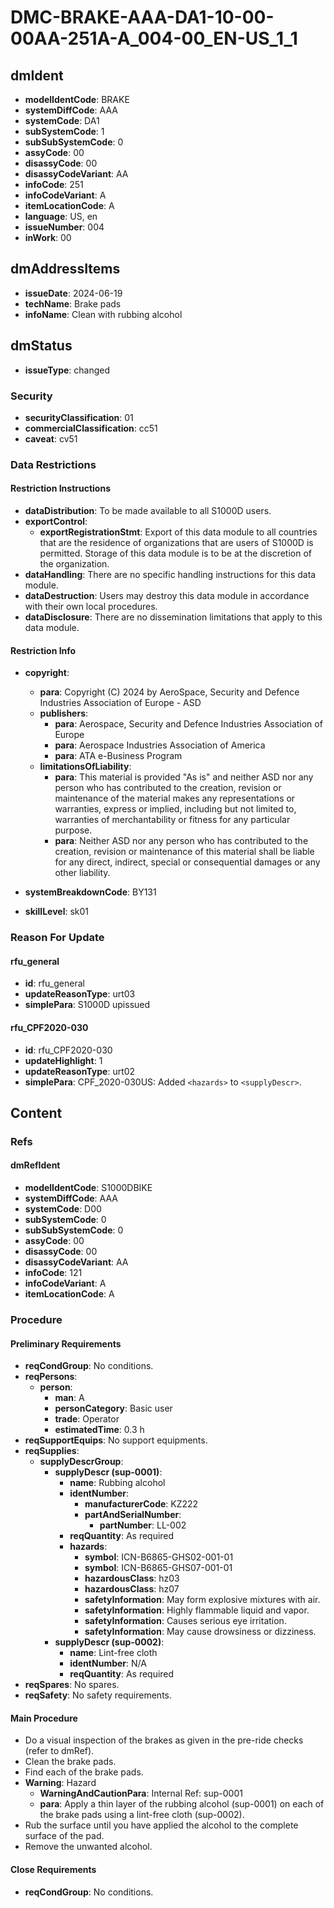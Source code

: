 # DMC-BRAKE-AAA-DA1-10-00-00AA-251A-A_004-00_EN-US_1_1

## dmIdent

*   **modelIdentCode**: BRAKE
*   **systemDiffCode**: AAA
*   **systemCode**: DA1
*   **subSystemCode**: 1
*   **subSubSystemCode**: 0
*   **assyCode**: 00
*   **disassyCode**: 00
*   **disassyCodeVariant**: AA
*   **infoCode**: 251
*   **infoCodeVariant**: A
*   **itemLocationCode**: A
*   **language**: US, en
*   **issueNumber**: 004
*   **inWork**: 00

## dmAddressItems

*   **issueDate**: 2024-06-19
*   **techName**: Brake pads
*   **infoName**: Clean with rubbing alcohol

## dmStatus

*   **issueType**: changed

### Security

*   **securityClassification**: 01
*   **commercialClassification**: cc51
*   **caveat**: cv51

### Data Restrictions

#### Restriction Instructions

*   **dataDistribution**: To be made available to all S1000D users.
*   **exportControl**: 
    *   **exportRegistrationStmt**: Export of this data module to all countries that are the residence of organizations that are users of S1000D is permitted. Storage of this data module is to be at the discretion of the organization.
*   **dataHandling**: There are no specific handling instructions for this data module.
*   **dataDestruction**: Users may destroy this data module in accordance with their own local procedures.
*   **dataDisclosure**: There are no dissemination limitations that apply to this data module.

#### Restriction Info

*   **copyright**:
    *   **para**: Copyright (C) 2024 by AeroSpace, Security and Defence Industries Association of Europe - ASD
    *   **publishers**:
        *   **para**: Aerospace, Security and Defence Industries Association of Europe
        *   **para**: Aerospace Industries Association of America
        *   **para**: ATA e-Business Program
    *   **limitationsOfLiability**:
        *   **para**: This material is provided "As is" and neither ASD nor any person who has contributed to the creation, revision or maintenance of the material makes any representations or warranties, express or implied, including but not limited to, warranties of merchantability or fitness for any particular purpose.
        *   **para**: Neither ASD nor any person who has contributed to the creation, revision or maintenance of this material shall be liable for any direct, indirect, special or consequential damages or any other liability.
*   **systemBreakdownCode**: BY131

*   **skillLevel**: sk01

### Reason For Update

#### rfu_general

*   **id**: rfu\_general
*   **updateReasonType**: urt03
*   **simplePara**: S1000D upissued

#### rfu_CPF2020-030

*   **id**: rfu\_CPF2020-030
*   **updateHighlight**: 1
*   **updateReasonType**: urt02
*   **simplePara**: CPF\_2020-030US: Added `<hazards>` to `<supplyDescr>`.

## Content

### Refs

#### dmRefIdent

*   **modelIdentCode**: S1000DBIKE
*   **systemDiffCode**: AAA
*   **systemCode**: D00
*   **subSystemCode**: 0
*   **subSubSystemCode**: 0
*   **assyCode**: 00
*   **disassyCode**: 00
*   **disassyCodeVariant**: AA
*   **infoCode**: 121
*   **infoCodeVariant**: A
*   **itemLocationCode**: A

### Procedure

#### Preliminary Requirements

*   **reqCondGroup**: No conditions.
*   **reqPersons**:
    *   **person**:
        *   **man**: A
        *   **personCategory**: Basic user
        *   **trade**: Operator
        *   **estimatedTime**: 0.3 h
*   **reqSupportEquips**: No support equipments.
*   **reqSupplies**:
    *   **supplyDescrGroup**:
        *   **supplyDescr (sup-0001)**:
            *   **name**: Rubbing alcohol
            *   **identNumber**:
                *   **manufacturerCode**: KZ222
                *   **partAndSerialNumber**:
                    *   **partNumber**: LL-002
            *   **reqQuantity**: As required
            *   **hazards**:
                *   **symbol**: ICN-B6865-GHS02-001-01
                *   **symbol**: ICN-B6865-GHS07-001-01
                *   **hazardousClass**: hz03
                *   **hazardousClass**: hz07
                *   **safetyInformation**: May form explosive mixtures with air.
                *   **safetyInformation**: Highly flammable liquid and vapor.
                *   **safetyInformation**: Causes serious eye irritation.
                *   **safetyInformation**: May cause drowsiness or dizziness.
        *   **supplyDescr (sup-0002)**:
            *   **name**: Lint-free cloth
            *   **identNumber**: N/A
            *   **reqQuantity**: As required
*   **reqSpares**: No spares.
*   **reqSafety**: No safety requirements.

#### Main Procedure

*   Do a visual inspection of the brakes as given in the pre-ride checks (refer to dmRef).
*   Clean the brake pads.
*   Find each of the brake pads.
*   **Warning**: Hazard
    *   **WarningAndCautionPara**: Internal Ref: sup-0001
    *   **para**: Apply a thin layer of the rubbing alcohol (sup-0001) on each of the brake pads using a lint-free cloth (sup-0002).
*   Rub the surface until you have applied the alcohol to the complete surface of the pad.
*   Remove the unwanted alcohol.

#### Close Requirements

*   **reqCondGroup**: No conditions.